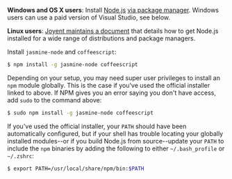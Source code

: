 **Windows and OS X users**: Install [Node.js](http://nodejs.org/) [via package manager](https://github.com/joyent/node/wiki/Installing-Node.js-via-package-manager). Windows users can use a paid version of Visual Studio, see below.

**Linux users**: [Joyent maintains a document][linstall] that details how to get Node.js installed for a wide range of distributions and package managers.

[linstall]: https://github.com/joyent/node/wiki/Installing-Node.js-via-package-manager

Install `jasmine-node` and `coffeescript`:

```bash
$ npm install -g jasmine-node coffeescript
```

Depending on your setup, you may need super user privileges to install an `npm` module globally. This is the case if you've used the official installer linked to above. If NPM gives you an error saying you don't have access, add `sudo` to the command above:

```bash
$ sudo npm install -g jasmine-node coffeescript
```

If you've used the official installer, your `PATH` should have been automatically configured, but if your shell has trouble locating your globally installed modules--or if you build Node.js from source--update your `PATH` to include the `npm` binaries by adding the following to either `~/.bash_profile` or `~/.zshrc`:

```bash
$ export PATH=/usr/local/share/npm/bin:$PATH
```
